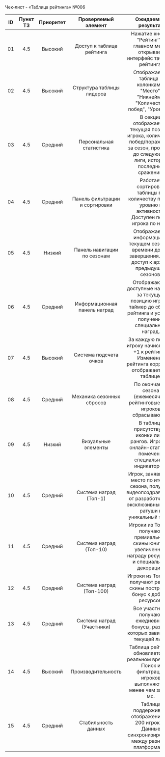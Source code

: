 ﻿Чек-лист - «Таблица рейтинга» №006

| ID | Пункт ТЗ | Приоритет | Проверяемый элемент | Ожидаемый результат |
|:-:|:-:|:-:|:-:|:-:|
| 01 | 4.5 | Высокий | Доступ к таблице рейтинга | Нажатие кнопки "Рейтинг" в главном меню открывает интерфейс таблицы рейтинга. |
| 02 | 4.5 | Высокий | Структура таблицы лидеров | Отображается таблица с колонками: "Место", "Никнейм", "Количество побед", "Уровень". |
| 03 | 4.5 | Средний | Персональная статистика | В секции отображается: текущая позиция игрока, количество побед/поражений за сезон, прогресс до следующей лиги, история последних сражений. |
| 04 | 4.5 | Средний | Панель фильтрации и сортировки | Работает сортировка таблицы по количеству побед, уровню и активности. Доступен поиск игрока по нику. |
| 05 | 4.5 | Низкий | Панель навигации по сезонам | Отображается информация о текущем сезоне и времени до его завершения. Есть доступ к архиву предыдущих сезонов. |
| 06 | 4.5 | Средний | Информационная панель наград | Отображаются доступные награды за текущую позицию игрока, таймер до сброса рейтинга и условия получения специальных наград. |
| 07 | 4.5 | Высокий | Система подсчета очков | За каждую победу игроку начисляется +1 к рейтингу. Изменение рейтинга корректно отображается в таблице. |
| 08 | 4.5 | Средний | Механика сезонных сбросов | По окончании сезона (ежемесячно) рейтинговые очки игроков сбрасываются. |
| 09 | 4.5 | Низкий | Визуальные элементы | В таблице присутствуют иконки лиг и рангов. Игроки с онлайн-статусом помечены специальным индикатором. |
| 10 | 4.5 | Средний | Система наград (Топ-1) | Игрок, занявший 1 место по итогам сезона, получает видеопоздравление от разработчиков, эксклюзивный скин ратуши и уникальный титул. |
| 11 | 4.5 | Средний | Система наград (Топ-10) | Игроки из Топ-10 получают премиальные скины юнитов, увеличенную награду ресурсами и специальные декорации. |
| 12 | 4.5 | Средний | Система наград (Топ-100) | Игроки из Топ-100 получают редкие скины построек и бонус к добыче ресурсов. |
| 13 | 4.5 | Средний | Система наград (Участники) | Все участники получают ежедневные бонусы, размер которых зависит от текущей лиги. |
| 14 | 4.5 | Высокий | Производительность | Таблица рейтинга обновляется в реальном времени. Поиск и фильтрация игроков выполняются менее чем за 100 мс. |
| 15 | 4.5 | Средний | Стабильность данных | Таблица поддерживает отображение до 200 игроков. Данные синхронизированы между разными платформами. |
